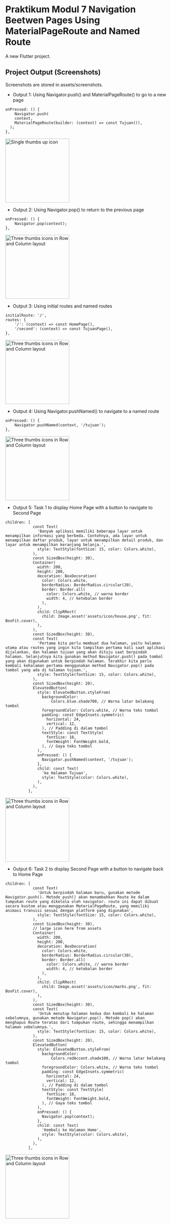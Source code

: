 # Praktikum Modul 7 Navigation Beetwen Pages Using MaterialPageRoute and Named Route

A new Flutter project.

## Project Output (Screenshots)

Screenshots are stored in assets/screenshots.

- Output 1: Using Navigator.push() and MaterialPageRoute() to go to a new page
```
onPressed: () {
    Navigator.push(
    context,
    MaterialPageRoute(builder: (context) => const Tujuan()),
  );
},
```
  <img src="assets/screenshots/1.jpg" alt="Single thumbs up icon" width="200" height="auto" />

- Output 2: Using Navigator.pop() to return to the previous page
```
onPressed: () {
    Navigator.pop(context);
},
```
  <img src="assets/screenshots/2.jpg" alt="Three thumbs icons in Row and Column layout" width="200" height="auto" />

- Output 3: Using initial routes and named routes
```
initialRoute: '/',
routes: {
    '/': (context) => const HomePage(),
    '/second': (context) => const TujuanPage(),
},
```
  <img src="assets/screenshots/3.jpg" alt="Three thumbs icons in Row and Column layout" width="200" height="auto" />

- Output 4: Using Navigator.pushNamed() to navigate to a named route
```
onPressed: () {
    Navigator.pushNamed(context, '/tujuan');
},
```
  <img src="assets/screenshots/4.jpg" alt="Three thumbs icons in Row and Column layout" width="200" height="auto" />

- Output 5: Task 1 to display Home Page with a button to navigate to Second Page
```
children: [
            const Text(
              'Banyak aplikasi memiliki beberapa layar untuk menampilkan informasi yang berbeda. Contohnya, ada layar untuk menampilkan daftar produk, layar untuk menampilkan detail produk, dan layar untuk menampilkan keranjang belanja.',
              style: TextStyle(fontSize: 15, color: Colors.white),
            ),
            const SizedBox(height: 30),
            Container(
              width: 200,
              height: 200,
              decoration: BoxDecoration(
                color: Colors.white,
                borderRadius: BorderRadius.circular(20),
                border: Border.all(
                  color: Colors.white, // warna border
                  width: 4, // ketebalan border
                ),
              ),
              child: ClipRRect(
                child: Image.asset('assets/icon/house.png', fit: BoxFit.cover),
              ),
            ),
            const SizedBox(height: 30),
            const Text(
              'Pertama kita perlu membuat dua halaman, yaitu halaman utama atau routes yang ingin kita tampilkan pertama kali saat aplikasi dijalankan, dan halaman tujuan yang akan dituju saat berpindah halaman. Selanjutnya kita gunakan method Navigator.push() pada tombol yang akan digunakan untuk berpindah halaman. Terakhir kita perlu kembali kehalaman pertama menggunakan method Navigator.pop() pada tombol yang ada di halaman tujuan.',
              style: TextStyle(fontSize: 15, color: Colors.white),
            ),
            const SizedBox(height: 20),
            ElevatedButton(
              style: ElevatedButton.styleFrom(
                backgroundColor:
                    Colors.blue.shade700, // Warna latar belakang tombol
                foregroundColor: Colors.white, // Warna teks tombol
                padding: const EdgeInsets.symmetric(
                  horizontal: 24,
                  vertical: 12,
                ), // Padding di dalam tombol
                textStyle: const TextStyle(
                  fontSize: 18,
                  fontWeight: FontWeight.bold,
                ), // Gaya teks tombol
              ),
              onPressed: () {
                Navigator.pushNamed(context, '/tujuan');
              },
              child: const Text(
                'ke Halaman Tujuan',
                style: TextStyle(color: Colors.white),
              ),
            ),
          ],
```

  <img src="assets/screenshots/5.jpg" alt="Three thumbs icons in Row and Column layout" width="200" height="auto" />

- Output 6: Task 2 to display Second Page with a button to navigate back to Home Page
```
children: [
            const Text(
              'Untuk berpindah halaman baru, gunakan metode Navigator.push(). Metode push() akan menambahkan Route ke dalam tumpukan route yang dikelola oleh navigator. route ini dapat dibuat secara kustom atau menggunakan MaterialPageRoute, yang memiliki animasi transisi sesuai dengan platform yang digunakan',
              style: TextStyle(fontSize: 15, color: Colors.white),
            ),
            const SizedBox(height: 30),
            // large icon here from assets
            Container(
              width: 200,
              height: 200,
              decoration: BoxDecoration(
                color: Colors.white,
                borderRadius: BorderRadius.circular(30),
                border: Border.all(
                  color: Colors.white, // warna border
                  width: 4, // ketebalan border
                ),
              ),
              child: ClipRRect(
                child: Image.asset('assets/icon/marks.png', fit: BoxFit.cover),
              ),
            ),
            const SizedBox(height: 30),
            const Text(
              'Untuk menutup halaman kedua dan kembali ke halaman sebelumnya, gunakan metode Navigator.pop(). Metode pop() akan menghapus Route teratas dari tumpukan route, sehingga menampilkan halaman sebelumnya.',
              style: TextStyle(fontSize: 15, color: Colors.white),
            ),
            const SizedBox(height: 20),
            ElevatedButton(
              style: ElevatedButton.styleFrom(
                backgroundColor:
                    Colors.redAccent.shade100, // Warna latar belakang tombol
                foregroundColor: Colors.white, // Warna teks tombol
                padding: const EdgeInsets.symmetric(
                  horizontal: 24,
                  vertical: 12,
                ), // Padding di dalam tombol
                textStyle: const TextStyle(
                  fontSize: 18,
                  fontWeight: FontWeight.bold,
                ), // Gaya teks tombol
              ),
              onPressed: () {
                Navigator.pop(context);
              },
              child: const Text(
                'Kembali ke Halaman Home',
                style: TextStyle(color: Colors.white),
              ),
            ),
          ],
```
  <img src="assets/screenshots/6.jpg" alt="Three thumbs icons in Row and Column layout" width="200" height="auto" />
